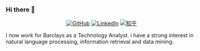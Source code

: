 ### Hi there 👋

<p align="center">
	<a href="https://github.com/billweasley"><img src="https://img.shields.io/github/followers/billweasley.svg?label=GitHub&style=social" alt="GitHub"></a>
	<a href="https://www.linkedin.com/in/horace-haoxuan-wang"><img src="https://img.shields.io/badge/LinkedIn--_.svg?style=social&logo=linkedin" alt="LinkedIn"></a>
	<a href="https://www.zhihu.com/people/wang-hao-xuan-26"><img src="https://img.shields.io/badge/知乎--_.svg?style=social&logo=zhihu" alt="知乎"></a>
</p>

I now work for Barclays as a Technology Analyst. 
i have a strong interest in natural language processing, information retrieval and data mining.
